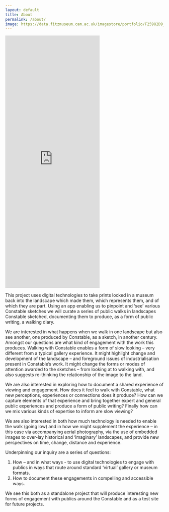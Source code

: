```yaml
---
layout: default
title: About
permalink: /about/
image: https://data.fitzmuseum.cam.ac.uk/imagestore/portfolio/F25982D9_7CB9_CFFF_028E_8BBFC531887C/588/729/medium_P_1489_R_mas.jpg
---
```

<iframe 
class="w-100" 
src="https://data.fitzmuseum.cam.ac.uk/uv.html#?manifest=https://api.fitz.ms/data-distributor/iiif/object-830/manifest&c=0&m=0&cv=0&config=https://data.fitzmuseum.cam.ac.uk/config.json&locales=en-GB:English (GB),cy-GB:Cymraeg,fr-FR:Français (FR),sv-SE:Svenska,xx-XX:English (GB) (xx-XX)&xywh=-2625,-1,9256,4764&r=0" 
allowfullscreen height="800" frameBorder="0"></iframe>

This project uses digital technologies to take prints locked in a museum back into the landscape 
which made them, which represents them, and of which they are part. Using an app enabling us to pinpoint 
and ‘see’ various Constable sketches we will curate a series of public walks in landscapes Constable sketched, 
documenting them to produce, as a form of public writing, a walking diary.

We are interested in what happens when we walk in one landscape but also see another, one produced by 
Constable, as a sketch, in another century. Amongst our questions are what kind of engagement with the 
work this produces. Walking with Constable enables a form of slow looking – very different from a typical 
gallery experience. It might highlight change and development of the landscape – and foreground issues of 
industrialisation present in Constable’s work. It might change the forms or modes of attention awarded to 
the sketches – from looking at to walking with, and also suggests re-thinking the relationship of the image 
to the land.

We are also interested in exploring how to document a shared experience of viewing and engagement. How does 
it feel to walk with Constable, what new perceptions, experiences or connections does it produce? How can we 
capture elements of that experience and bring together expert and general public experiences and produce a 
form of public writing? Finally how can we mix various kinds of expertise to inform are slow viewing?

We are also interested in both how much technology is needed to enable the walk (going low) and in how 
we might supplement the experience – in this case via accompanying aerial photography, via the use of embedded 
images to over-lay historical and ‘imaginary’ landscapes, and provide new perspectives on time, change, distance 
and experience.

Underpinning our inquiry are a series of questions:

1. How – and in what ways - to use digital technologies to engage with publics in ways that route around standard 
‘virtual’ gallery or museum formats. 
2. How to document these engagements in compelling and accessible ways.

We see this both as a standalone project that will produce interesting new forms of engagement with publics 
around the Constable and as a test site for future projects.
